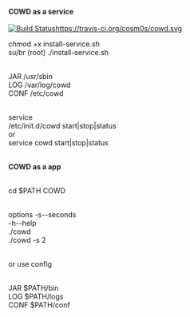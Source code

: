 <b>COWD as a service</b><br><br>
[![Build Status](https://travis-ci.org/cosm0s/cowd.png?branch=master)](https://travis-ci.org/cosm0s/cowd.svg)https://travis-ci.org/cosm0s/cowd.svg
<p>chmod +x install-service.sh<br>
su/br (root) ./install-service.sh<br><br>

JAR /usr/sbin<br>
LOG /var/log/cowd<br>
CONF /etc/cowd<br><br>

service <br>
/etc/init.d/cowd start|stop|status<br>
or<br>
service cowd start|stop|status<br><br>

<b>COWD as a app</b><br><br>

cd $PATH COWD<br><br>

options -s--seconds<br>
        -h--help<br>
./cowd<br>
./cowd -s 2<br><br>

or use config<br><br>

JAR $PATH/bin<br>
LOG $PATH/logs<br>
CONF $PATH/conf<br>
